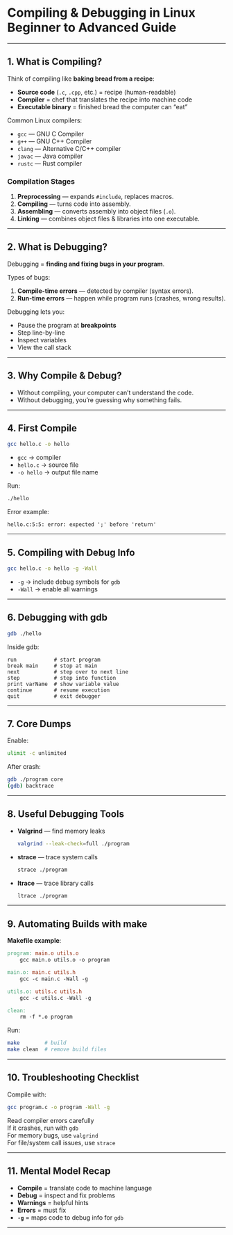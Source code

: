 # Compiling & Debugging in Linux  Beginner to Advanced Guide

---

## 1. What is Compiling?

Think of compiling like **baking bread from a recipe**:
- **Source code** (`.c`, `.cpp`, etc.) = recipe (human-readable)
- **Compiler** = chef that translates the recipe into machine code
- **Executable binary** = finished bread the computer can “eat”

Common Linux compilers:
- `gcc` — GNU C Compiler
- `g++` — GNU C++ Compiler
- `clang` — Alternative C/C++ compiler
- `javac` — Java compiler
- `rustc` — Rust compiler

### Compilation Stages
1. **Preprocessing** — expands `#include`, replaces macros.
2. **Compiling** — turns code into assembly.
3. **Assembling** — converts assembly into object files (`.o`).
4. **Linking** — combines object files & libraries into one executable.

---

## 2. What is Debugging?

Debugging = **finding and fixing bugs in your program**.

Types of bugs:
1. **Compile-time errors** — detected by compiler (syntax errors).
2. **Run-time errors** — happen while program runs (crashes, wrong results).

Debugging lets you:
- Pause the program at **breakpoints**
- Step line-by-line
- Inspect variables
- View the call stack

---

## 3. Why Compile & Debug?

- Without compiling, your computer can’t understand the code.
- Without debugging, you’re guessing why something fails.

---

## 4. First Compile

```bash
gcc hello.c -o hello
```
- `gcc` → compiler
- `hello.c` → source file
- `-o hello` → output file name

Run:
```bash
./hello
```

Error example:
```
hello.c:5:5: error: expected ';' before 'return'
```

---

## 5. Compiling with Debug Info

```bash
gcc hello.c -o hello -g -Wall
```
- `-g` → include debug symbols for `gdb`
- `-Wall` → enable all warnings

---

## 6. Debugging with gdb

```bash
gdb ./hello
```

Inside gdb:
```gdb
run            # start program
break main     # stop at main
next           # step over to next line
step           # step into function
print varName  # show variable value
continue       # resume execution
quit           # exit debugger
```

---

## 7. Core Dumps

Enable:
```bash
ulimit -c unlimited
```

After crash:
```bash
gdb ./program core
(gdb) backtrace
```

---

## 8. Useful Debugging Tools

- **Valgrind** — find memory leaks  
  ```bash
  valgrind --leak-check=full ./program
  ```
- **strace** — trace system calls  
  ```bash
  strace ./program
  ```
- **ltrace** — trace library calls  
  ```bash
  ltrace ./program
  ```

---

## 9. Automating Builds with make

**Makefile example**:
```makefile
program: main.o utils.o
	gcc main.o utils.o -o program

main.o: main.c utils.h
	gcc -c main.c -Wall -g

utils.o: utils.c utils.h
	gcc -c utils.c -Wall -g

clean:
	rm -f *.o program
```

Run:
```bash
make        # build
make clean  # remove build files
```

---

## 10. Troubleshooting Checklist

Compile with:
```bash
gcc program.c -o program -Wall -g
```
Read compiler errors carefully  
If it crashes, run with `gdb`  
For memory bugs, use `valgrind`  
For file/system call issues, use `strace`

---

## 11. Mental Model Recap

- **Compile** = translate code to machine language
- **Debug** = inspect and fix problems
- **Warnings** = helpful hints  
- **Errors** = must fix  
- **`-g`** = maps code to debug info for `gdb`

---
